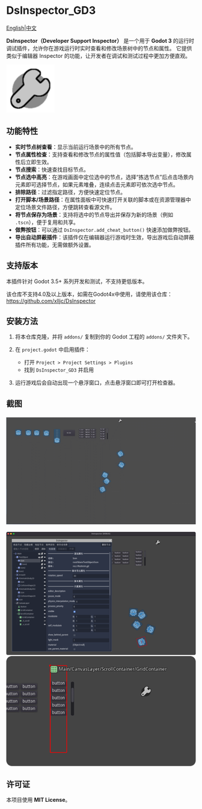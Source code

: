 # DsInspector_GD3

[English](README.md)|[中文](README_zh.md)

**DsInspector（Developer Support Inspector）** 是一个用于 **Godot 3** 的运行时调试插件，允许你在游戏运行时实时查看和修改场景树中的节点和属性。
它提供类似于编辑器 Inspector 的功能，让开发者在调试和测试过程中更加方便直观。

![screenshot](addons/ds_inspector_gd3/icon/Icon.png)

## 功能特性

* **实时节点树查看**：显示当前运行场景中的所有节点。
* **节点属性检查**：支持查看和修改节点的属性值（包括脚本导出变量），修改属性后立即生效。
* **节点搜索**：快速查找目标节点。
* **节点选中高亮**：在游戏画面中定位选中的节点，选择“拣选节点”后点击场景内元素即可选择节点，如果元素堆叠，连续点击元素即可依次选中节点。
* **排除路径**：过滤指定路径，方便快速定位节点。
* **打开脚本/场景路径**：在属性面板中可快速打开关联的脚本或在资源管理器中定位场景文件路径，方便跳转查看源文件。
* **将节点保存为场景**：支持将选中的节点导出并保存为新的场景（例如 `.tscn`），便于复用和共享。
* **做弊按钮**：可以通过 `DsInspector.add_cheat_button()` 快速添加做弊按钮。
* **导出自动屏蔽插件**：该插件仅在编辑器运行游戏时生效，导出游戏后自动屏蔽插件所有功能，无需做额外设置。

## 支持版本

本插件针对 Godot 3.5+ 系列开发和测试，不支持更低版本。

该仓库不支持4.0及以上版本，如需在Godot4x中使用，请使用该仓库：https://github.com/xlljc/DsInspector

## 安装方法

1. 将本仓库克隆，并将 `addons/` 复制到你的 Godot 工程的 `addons/` 文件夹下。

2. 在 `project.godot` 中启用插件：

   * 打开 `Project > Project Settings > Plugins`
   * 找到 `DsInspector_GD3` 并启用

3. 运行游戏后会自动出现一个悬浮窗口，点击悬浮窗口即可打开检查器。

## 截图

### ![prevoew](docs/prevoew.gif)

![screenshot](docs/img1.png)
![screenshot](docs/img2.png)

## 许可证

本项目使用 **MIT License**。
